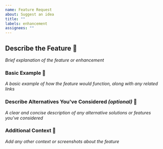 ```yaml
---
name: Feature Request
about: Suggest an idea
title: ""
labels: enhancement
assignees: ""
---
```


## Describe the Feature :rocket:

_Brief explanation of the feature or enhancement_

### Basic Example :paperclip:

_A basic example of how the feature would function, along with any related links_

### Describe Alternatives You've Considered _(optional)_ :thinking:

_A clear and concise description of any alternative solutions or features you've considered_

### Additional Context :mag_right:

_Add any other context or screenshots about the feature_
